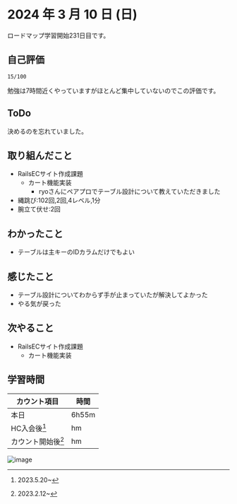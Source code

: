 # 2024 年 3 月 10 日 (日)
ロードマップ学習開始231日目です。

## 自己評価
```
15/100
```
勉強は7時間近くやっていますがほとんど集中していないのでこの評価です。

## ToDo
決めるのを忘れていました。

## 取り組んだこと
- RailsECサイト作成課題
  - カート機能実装
    - ryoさんにペアプロでテーブル設計について教えていただきました
- 縄跳び:102回,2回,4レベル,1分
- 腕立て伏せ:2回

## わかったこと
- テーブルは主キーのIDカラムだけでもよい

## 感じたこと
- テーブル設計についてわからず手が止まっていたが解決してよかった
- やる気が戻った

## 次やること
- RailsECサイト作成課題
  - カート機能実装

## 学習時間
|カウント項目|時間|
|----|----|
|本日 |6h55m|
|HC入会後[^1]|hm|
|カウント開始後[^2]|hm|

[^1]: 2023.5.20~
[^2]: 2023.2.12~

![image](https://github.com/nil-ramuda/daily_report/assets/94735931/6981517c-545b-4f7f-8350-7210bde8b893)
